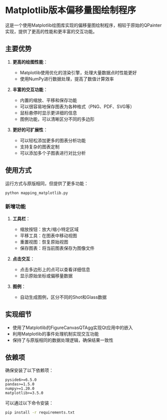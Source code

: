# Matplotlib版本偏移量图绘制程序

这是一个使用Matplotlib绘图库实现的偏移量图绘制程序，相较于原始的QPainter实现，提供了更高的性能和更丰富的交互功能。

## 主要优势

1. **更高的绘图性能**：
   - Matplotlib使用优化的渲染引擎，处理大量数据点时性能更好
   - 使用NumPy进行数据处理，提高了数值计算效率

2. **丰富的交互功能**：
   - 内置的缩放、平移和保存功能
   - 可以很容易地保存图表为各种格式（PNG、PDF、SVG等）
   - 鼠标悬停时显示更详细的信息
   - 图例功能，可以清晰区分不同的多边形

3. **更好的可扩展性**：
   - 可以轻松添加更多的图表分析功能
   - 支持复杂的图表定制
   - 可以添加多个子图表进行对比分析

## 使用方式

运行方式与原版相同，但提供了更多功能：

```bash
python mapping_matplotlib.py
```

### 新增功能

1. **工具栏**：
   - 缩放按钮：放大/缩小特定区域
   - 平移工具：在图表中移动视图
   - 重置视图：恢复原始视图
   - 保存图表：将当前图表保存为图像文件

2. **点击交互**：
   - 点击多边形上的点可以查看详细信息
   - 显示原始坐标或偏移量数据

3. **图例**：
   - 自动生成图例，区分不同的Shot和Glass数据

## 实现细节

- 使用了Matplotlib的FigureCanvasQTAgg实现Qt应用中的嵌入
- 利用Matplotlib的事件处理机制实现交互功能
- 保持了与原版相同的数据处理逻辑，确保结果一致性

## 依赖项

确保安装了以下依赖项：

```
pyside6>=6.5.0
pandas>=1.5.0
numpy>=1.20.0
matplotlib>=3.5.0
```

可以通过以下命令安装：

```bash
pip install -r requirements.txt
``` 